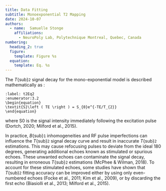 ```yaml
---
title: Data Fitting
subtitle: Monoexponential T2 Mapping
date: 2024-10-07
authors:
  - name:  Samuelle Stonge
    affiliations:
      - NeuroPoly Lab, Polytechnique Montreal, Quebec, Canada
numbering:
  heading_2: true
  figure:
    template: Figure %s
  equation:
    template: Eq. %s
---
```


The _T_{sub}`2` signal decay for the mono-exponential model is described mathematically as : 

```{math}
:label: t2Eq2
:enumerator:3.2
\begin{equation}
\textit{S}\left ( TE \right ) = S_{0}e^{-TE/T_{2}}
\end{equation}
```

where S0 is the signal intensity immediately following the excitation pulse (Dortch, 2020; Milford et al., 2015). 

In practice, _B_{sub}`1` inhomogeneities and RF pulse imperfections can influence the _T_{sub}`2` signal decay curve and result in inaccurate _T_{sub}`2` estimations. This may cause refocusing pulses to deviate from the ideal 180 degrees, generating additional echoes known as stimulated or spurious echoes. These unwanted echoes can contaminate the signal decay, resulting in erroneous _T_{sub}`2` estimations (McPhee & Wilman, 2018). To account for these stimulated echoes, some studies have shown that _T_{sub}`2` fitting accuracy can be improved either by using only even-numbered echoes (Focke et al., 2011; Kim et al., 2009), or by discarding the first echo (Biasiolli et al., 2013; Milford et al., 2015). 
